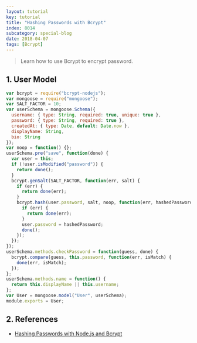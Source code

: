 ```yaml
---
layout: tutorial
key: tutorial
title: "Hashing Passwords with Bcrypt"
index: 8014
subcategory: special-blog
date: 2018-04-07
tags: [Bcrypt]
---
```


> Learn how to use Bcrypt to encrypt password.

## 1. User Model
```javascript
var bcrypt = require("bcrypt-nodejs");
var mongoose = require("mongoose");
var SALT_FACTOR = 10;
var userSchema = mongoose.Schema({
  username: { type: String, required: true, unique: true },
  password: { type: String, required: true },
  createdAt: { type: Date, default: Date.now },
  displayName: String,
  bio: String
});
var noop = function() {};
userSchema.pre("save", function(done) {
  var user = this;
  if (!user.isModified("password")) {
    return done();
  }
  bcrypt.genSalt(SALT_FACTOR, function(err, salt) {
    if (err) {
      return done(err);
    }
    bcrypt.hash(user.password, salt, noop, function(err, hashedPassword) {
      if (err) {
        return done(err);
      }
      user.password = hashedPassword;
      done();
    });
  });
});
userSchema.methods.checkPassword = function(guess, done) {
  bcrypt.compare(guess, this.password, function(err, isMatch) {
    done(err, isMatch);
  });
};
userSchema.methods.name = function() {
  return this.displayName || this.username;
};
var User = mongoose.model("User", userSchema);
module.exports = User;
```

## 2. References
* [Hashing Passwords with Node.js and Bcrypt](https://www.abeautifulsite.net/hashing-passwords-with-nodejs-and-bcrypt)

